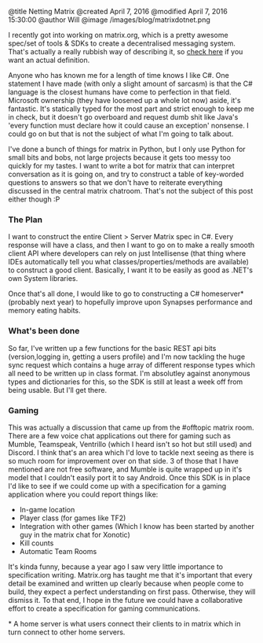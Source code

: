 @title Netting Matrix
@created April 7, 2016
@modified April 7, 2016 15:30:00
@author Will
@image /images/blog/matrixdotnet.png

I recently got into working on matrix.org, which is a pretty awesome spec/set of tools & SDKs to create a decentralised messaging system. That's actually a really rubbish way of describing it, so [check here](http://matrix.org/docs/guides/faq.html#what-is-matrix) if you want an actual definition.

Anyone who has known me for a length of time knows I like C#. One statement I have made (with only a slight amount of sarcasm) is that the C# language is the closest humans have come to perfection in that field. Microsoft ownership (they have loosened up a whole lot now) aside, it's fantastic. It's statically typed for the most part and strict enough to keep me in check, but it doesn't go overboard and request dumb shit like Java's 'every function must declare how it could cause an exception' nonsense. I could go on but that is not the subject of what I'm going to talk about.

I've done a bunch of things for matrix in Python, but I only use Python for small bits and bobs, not large projects because it gets too messy too quickly for my tastes. I want to write a bot for matrix that can interpret conversation as it is going on, and try to construct a table of key-worded questions to answers so that we don't have to reiterate everything discussed in the central matrix chatroom. That's not the subject of this post either though :P

### The Plan

I want to construct the entire Client > Server Matrix spec in C#. Every response will have a class, and then I want to go on to make a really smooth client API where developers can rely on just Intellisense (that thing where IDEs automatically tell you what classes/properties/methods are available) to construct a good client. Basically, I want it to be easily as good as .NET's own System libraries.

Once that's all done, I would like to go to constructing a C# homeserver*  (probably next year) to hopefully improve upon Synapses performance and memory eating habits.

### What's been done

So far, I've written up a few functions for the basic REST api bits (version,logging in, getting a users profile) and I'm now tackling the huge sync request which contains a huge array of different response types which all need to be written up in class format. I'm absolutley against anonymous types and dictionaries for this, so the SDK is still at least a week off from being usable. But I'll get there.

### Gaming

This was actually a discussion that came up from the #offtopic matrix room. There are a few voice chat applications out there for gaming such as Mumble, Teamspeak, Ventrillo (which I heard isn't so hot but still used) and Discord. I think that's an area which I'd love to tackle next seeing as there is so much room for improvement over on that side. 3 of those that I have mentioned are not free software, and Mumble is quite wrapped up in it's model that I couldn't easily port it to say Android. Once this SDK is in place I'd like to see if we could come up with a specification for a gaming application where you could report things like:

 * In-game location
 * Player class (for games like TF2)
 * Integration with other games (Which I know has been started by another guy in the matrix chat for Xonotic)
 * Kill counts
 * Automatic Team Rooms

It's kinda funny, because a year ago I saw very little importance to specification writing. Matrix.org has taught me that it's important that every detail be examined and written up clearly because when people come to build, they expect a perfect understanding on first pass. Otherwise, they will dismiss it. To that end, I hope in the future we could have a collaborative effort to create a specification for gaming communications.

\* A home server is what users connect their clients to in matrix which in turn connect to other home servers.
